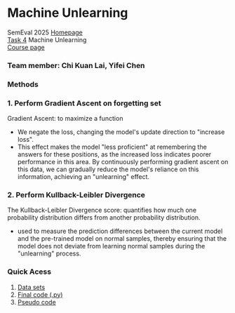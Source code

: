 # Machine Unlearning

SemEval 2025 [Homepage](https://semeval.github.io/SemEval2025/tasks) <br>
[Task 4](https://llmunlearningsemeval2025.github.io/) Machine Unlearning <br>
[Course page](https://github.com/cicl-iscl/cicl2024)

### Team member: Chi Kuan Lai, Yifei Chen <br>


### Methods
### 1. Perform Gradient Ascent on forgetting set
Gradient Ascent: to maximize a function
- We negate the loss, changing the model's update direction to "increase loss".
- This effect makes the model "less proficient" at remembering the answers for these positions, as the increased loss indicates poorer performance in this area.
By continuously performing gradient ascent on this data, we can gradually reduce the model's reliance on this information, achieving an "unlearning" effect.

### 2. Perform Kullback-Leibler Divergence 
The Kullback-Leibler Divergence score: quantifies how much one probability distribution differs from another probability distribution.
-  used to measure the prediction differences between the current model and the pre-trained model on normal samples, thereby ensuring that the model does not deviate from learning normal samples during the "unlearning" process.

### Quick Acess
1. [Data sets](https://github.com/devychen/SemEval2025_Task4_NEKO/tree/main/Data%20sets)
2. [Final code (.py)](https://github.com/devychen/SemEval2025_Task4_NEKO/blob/main/unlearning_final.py)
3. [Pseudo code](https://github.com/devychen/SemEval2025_Task4_NEKO/blob/main/pseudo_codes.yaml)


